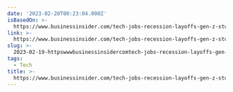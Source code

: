```yaml
---
date: '2023-02-20T00:23:04.000Z'
isBasedOn: >-
  https://www.businessinsider.com/tech-jobs-recession-layoffs-gen-z-students-class-of-2023-2023-2?amp
link: >-
  https://www.businessinsider.com/tech-jobs-recession-layoffs-gen-z-students-class-of-2023-2023-2?amp
slug: >-
  2023-02-19-httpswwwbusinessinsidercomtech-jobs-recession-layoffs-gen-z-students-class-of-2023-2023-2amp
tags:
  - Tech
title: >-
  https://www.businessinsider.com/tech-jobs-recession-layoffs-gen-z-students-class-of-2023-2023-2?amp
---
```


